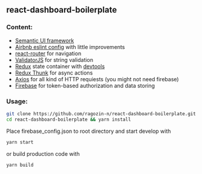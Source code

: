 ## react-dashboard-boilerplate

### Content:

* [Semantic UI framework](https://react.semantic-ui.com)
* [Airbnb eslint config](https://gist.github.com/ragozin-n/93eaa0fcd3beff3e5257d1eb83fa8417) with little improvements
* [react-router](https://github.com/ReactTraining/react-router) for navigation
* [ValidatorJS](https://github.com/chriso/validator.js) for string validation
* [Redux](https://github.com/reactjs/react-redux) state container with [devtools](https://github.com/zalmoxisus/redux-devtools-extension)
* [Redux Thunk](https://github.com/gaearon/redux-thunk) for async actions
* [Axios](https://github.com/axios/axios) for all kind of HTTP requiests (you might not need firebase)
* [Firebase](https://firebase.google.com) for token-based authorization and data storing

### Usage:
```bash
git clone https://github.com/ragozin-n/react-dashboard-boilerplate.git
cd react-dashboard-boilerplate && yarn install
```
Place firebase_config.json to root directory and start develop with
```bash
yarn start
```
or build production code with
```bash
yarn build
```
